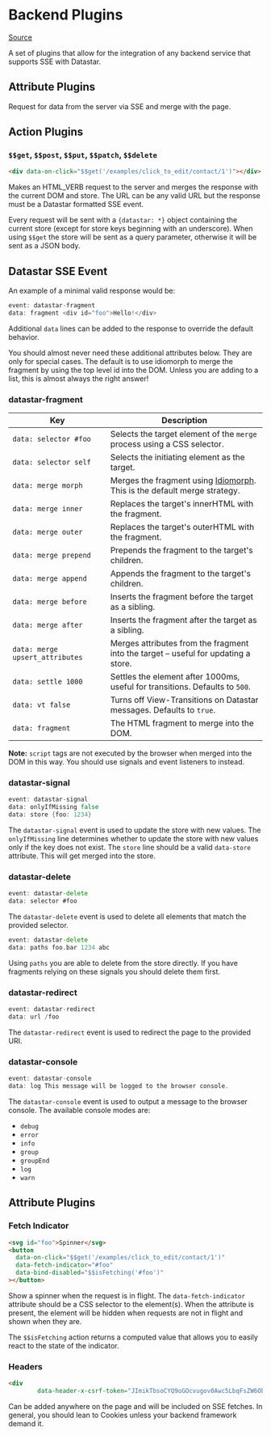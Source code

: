 # Backend Plugins

[Source](https://github.com/starfederation/datastar/blob/main/packages/library/src/lib/plugins/backend.ts)

A set of plugins that allow for the integration of any backend service that supports SSE with Datastar.

## Attribute Plugins

Request for data from the server via SSE and merge with the page.

## Action Plugins

### `$$get`, `$$post`, `$$put`, `$$patch`, `$$delete`

```html
<div data-on-click="$$get('/examples/click_to_edit/contact/1')"></div>
```

Makes an HTML_VERB request to the server and merges the response with the current DOM and store. The URL can be any valid URL but the response must be a Datastar formatted SSE event.

Every request will be sent with a `{datastar: *}` object containing the current store (except for store keys beginning with an underscore). When using `$$get` the store will be sent as a query parameter, otherwise it will be sent as a JSON body.

## Datastar SSE Event

An example of a minimal valid response would be:

```go
event: datastar-fragment
data: fragment <div id="foo">Hello!</div>
```

Additional `data` lines can be added to the response to override the default behavior.

<div class="alert alert-warning">
  <iconify-icon icon="material-symbols:warning-rounded"></iconify-icon>
  <p>
  You should almost never need these additional attributes below. They are only for special cases.
  The default is to use idiomorph to merge the fragment by using the top level id into the DOM.
  Unless you are adding to a list, this is almost always the right answer!
  </p>
</div>

### datastar-fragment

| Key                             | Description                                                                                                             |
|---------------------------------|-------------------------------------------------------------------------------------------------------------------------|
| `data: selector #foo`           | Selects the target element of the `merge` process using a CSS selector.                                                 |
| `data: selector self`           | Selects the initiating element as the target.                                                                           |
| `data: merge morph`             | Merges the fragment using [Idiomorph](https://github.com/bigskysoftware/idiomorph). This is the default merge strategy. |
| `data: merge inner`             | Replaces the target's innerHTML with the fragment.                                                                      |
| `data: merge outer`             | Replaces the target's outerHTML with the fragment.                                                                      |
| `data: merge prepend`           | Prepends the fragment to the target's children.                                                                         |
| `data: merge append`            | Appends the fragment to the target's children.                                                                          |
| `data: merge before`            | Inserts the fragment before the target as a sibling.                                                                    |
| `data: merge after`             | Inserts the fragment after the target as a sibling.                                                                     |
| `data: merge upsert_attributes` | Merges attributes from the fragment into the target – useful for updating a store.                                      |
| `data: settle 1000`             | Settles the element after 1000ms, useful for transitions. Defaults to `500`.                                            |
| `data: vt false`                | Turns off View-Transitions on Datastar messages. Defaults to `true`.                                                    |
| `data: fragment`                | The HTML fragment to merge into the DOM.                                                                                |

**Note:** `script` tags are not executed by the browser when merged into the DOM in this way. You should use signals and event listeners to instead.

### datastar-signal

```go
event: datastar-signal
data: onlyIfMissing false
data: store {foo: 1234}
```

The `datastar-signal` event is used to update the store with new values. The `onlyIfMissing` line determines whether to update the store with new values only if the key does not exist. The `store` line should be a valid `data-store` attribute. This will get merged into the store.

### datastar-delete

```go
event: datastar-delete
data: selector #foo
```

The `datastar-delete` event is used to delete all elements that match the provided selector.

```go
event: datastar-delete
data: paths foo.bar 1234 abc
```

Using `paths` you are able to delete from the store directly.  If you have fragments relying on these signals you should delete them first.

### datastar-redirect

```go
event: datastar-redirect
data: url /foo
```

The `datastar-redirect` event is used to redirect the page to the provided URI.

### datastar-console

```go
event: datastar-console
data: log This message will be logged to the browser console.
```

The `datastar-console` event is used to output a message to the browser console. The available console modes are:
- `debug`
- `error`
- `info`
- `group`
- `groupEnd`
- `log`
- `warn`

## Attribute Plugins

### Fetch Indicator

```html
<svg id="foo">Spinner</svg>
<button
  data-on-click="$$get('/examples/click_to_edit/contact/1')"
  data-fetch-indicator="#foo"
  data-bind-disabled="$$isFetching('#foo')"
></button>
```

Show a spinner when the request is in flight. The `data-fetch-indicator` attribute should be a CSS selector to the element(s). When the attribute is present, the element will be hidden when requests are not in flight and shown when they are.

The `$$isFetching` action returns a computed value that allows you to easily react to the state of the indicator.


### Headers

```html
<div
		data-header-x-csrf-token="JImikTbsoCYQ9oGOcvugov0Awc5LbqFsZW6ObRCxuqFHDdPbuFyc4ksPVVa9+EB4Ag+VU6rpc680edNFswIRwg=="></div>
```

Can be added anywhere on the page and will be included on SSE fetches.  In general, you should lean to Cookies unless your backend framework demand it.
